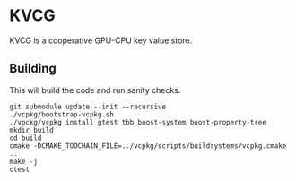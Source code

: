 # KVCG

KVCG is a cooperative GPU-CPU key value store.

## Building

This will build the code and run sanity checks.

```shell
git submodule update --init --recursive
./vcpkg/bootstrap-vcpkg.sh
./vpckg/vcpkg install gtest tbb boost-system boost-property-tree
mkdir build
cd build
cmake -DCMAKE_TOOCHAIN_FILE=../vcpkg/scripts/buildsystems/vcpkg.cmake ..
make -j
ctest
```


